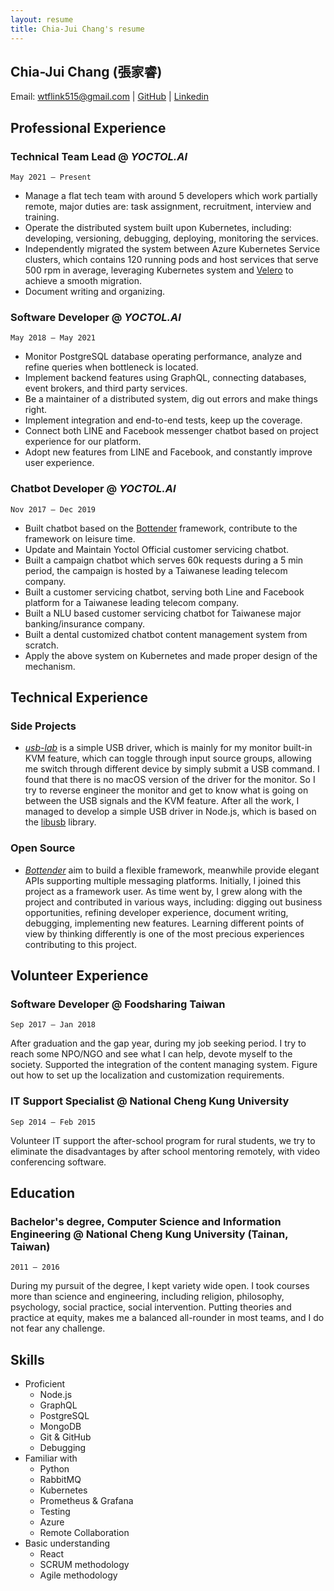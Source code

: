 ```yaml
---
layout: resume
title: Chia-Jui Chang's resume
---
```


## Chia-Jui Chang (張家睿)

Email: [wtflink515@gmail.com](mailto\:wtflink515@gmail.com) | [GitHub](https://github.com/wtflink) | [Linkedin](https://www.linkedin.com/in/chia-jui-chang/)

## Professional Experience

### Technical Team Lead @ *YOCTOL.AI*

`May 2021 – Present`

- Manage a flat tech team with around 5 developers which work partially remote, major duties are: task assignment, recruitment, interview and training.
- Operate the distributed system built upon Kubernetes, including: developing, versioning, debugging, deploying, monitoring the services.
- Independently migrated the system between Azure Kubernetes Service clusters, which contains 120 running pods and host services that serve 500 rpm in average, leveraging Kubernetes system and [Velero](https://velero.io/) to achieve a smooth migration.
- Document writing and organizing.

### Software Developer @ *YOCTOL.AI*

`May 2018 – May 2021`

- Monitor PostgreSQL database operating performance, analyze and refine queries when bottleneck is located.
- Implement backend features using GraphQL, connecting databases, event brokers, and third party services.
- Be a maintainer of a distributed system, dig out errors and make things right.
- Implement integration and end-to-end tests, keep up the coverage.
- Connect both LINE and Facebook messenger chatbot based on project experience for our platform.
- Adopt new features from LINE and Facebook, and constantly improve user experience.

### Chatbot Developer @ *YOCTOL.AI*

`Nov 2017 – Dec 2019`

- Built chatbot based on the [Bottender](https://github.com/Yoctol/bottender) framework, contribute to the framework on leisure time.
- Update and Maintain Yoctol Official customer servicing chatbot.
- Built a campaign chatbot which serves 60k requests during a 5 min period, the campaign is hosted by a Taiwanese leading telecom company.
- Built a customer servicing chatbot, serving both Line and Facebook platform for a Taiwanese leading telecom company.
- Built a NLU based customer servicing chatbot for Taiwanese major banking/insurance company.
- Built a dental customized chatbot content management system from scratch.
- Apply the above system on Kubernetes and made proper design of the mechanism.

## Technical Experience

### Side Projects

- *[usb-lab](https://github.com/wtflink/usb-lab)* is a simple USB driver, which is mainly for my monitor built-in KVM feature, which can toggle through input source groups, allowing me switch through different device by simply submit a USB command. I found that there is no macOS version of the driver for the monitor. So I try to reverse engineer the monitor and get to know what is going on between the USB signals and the KVM feature. After all the work, I managed to develop a simple USB driver in Node.js, which is based on the [libusb](https://github.com/libusb/libusb) library.

### Open Source

- *[Bottender](https://github.com/Yoctol/bottender)* aim to build a flexible framework, meanwhile provide elegant APIs supporting multiple messaging platforms. Initially, I joined this project as a framework user. As time went by, I grew along with the project and contributed in various ways, including: digging out business opportunities, refining developer experience, document writing, debugging, implementing new features. Learning different points of view by thinking differently is one of the most precious experiences contributing to this project.

## Volunteer Experience

### Software Developer @ Foodsharing Taiwan

`Sep 2017 – Jan 2018`

After graduation and the gap year, during my job seeking period. I try to reach some NPO/NGO and see what I can help, devote myself to the society.
Supported the integration of the content managing system. Figure out how to set up the localization and customization requirements.

### IT Support Specialist @ National Cheng Kung University

`Sep 2014 – Feb 2015`

Volunteer IT support the after-school program for rural students, we try to eliminate the disadvantages by after school mentoring remotely, with video conferencing software.

## Education

### Bachelor's degree, Computer Science and Information Engineering @ National Cheng Kung University (Tainan, Taiwan)

`2011 – 2016`

During my pursuit of the degree, I kept variety wide open. I took courses more than science and engineering, including religion, philosophy, psychology, social practice, social intervention. Putting theories and practice at equity, makes me a balanced all-rounder in most teams, and I do not fear any challenge.

## Skills

- Proficient
  - Node.js
  - GraphQL
  - PostgreSQL
  - MongoDB
  - Git & GitHub
  - Debugging
- Familiar with
  - Python
  - RabbitMQ
  - Kubernetes
  - Prometheus & Grafana
  - Testing
  - Azure
  - Remote Collaboration
- Basic understanding
  - React
  - SCRUM methodology
  - Agile methodology
